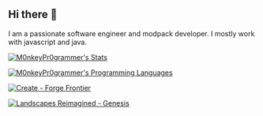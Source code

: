 ## Hi there 👋
I am a passionate software engineer and modpack developer. I mostly work with javascript and java.

[![M0nkeyPr0grammer's Stats](https://github-readme-stats.vercel.app/api?username=M0nkeyPr0grammer&include_all_commits=true)](https://github-readme-stats.vercel.app/api?username=M0nkeyPr0grammer&include_all_commits=true)

[![M0nkeyPr0grammer's Programming Languages](https://github-readme-stats.vercel.app/api/top-langs/?username=M0nkeyPr0grammer&layout=donut)](https://github-readme-stats.vercel.app/api/top-langs/?username=M0nkeyPr0grammer&layout=donut)

[![Create - Forge Frontier](https://github-readme-stats.vercel.app/api/pin?username=M0nkeyPr0grammer&repo=Create-Forge-Frontier)](https://github-readme-stats.vercel.app/api/pin?username=M0nkeyPr0grammer&repo=Create-Forge-Frontier)

[![Landscapes Reimagined - Genesis](https://github-readme-stats.vercel.app/api/pin?username=M0nkeyPr0grammer&repo=Landscapes-Reimagined-Genesis)](https://github-readme-stats.vercel.app/api/pin?username=M0nkeyPr0grammer&repo=Landscapes-Reimagined-Genesis)
<!--
**M0nkeyPr0grammer/M0nkeyPr0grammer** is a ✨ _special_ ✨ repository because its `README.md` (this file) appears on your GitHub profile.

Here are some ideas to get you started:

- 🔭 I’m currently working on ...
- 🌱 I’m currently learning ...
- 👯 I’m looking to collaborate on ...
- 🤔 I’m looking for help with ...
- 💬 Ask me about ...
- 📫 How to reach me: ...
- 😄 Pronouns: ...
- ⚡ Fun fact: ...
-->
